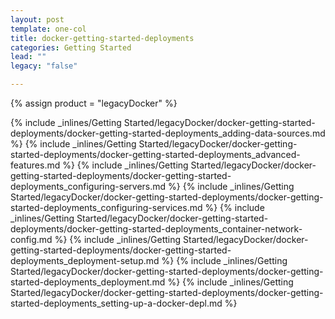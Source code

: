 ```yaml
---
layout: post
template: one-col
title: docker-getting-started-deployments
categories: Getting Started
lead: ""
legacy: "false"

---
```

{% assign product = "legacyDocker" %}

{% include _inlines/Getting Started/legacyDocker/docker-getting-started-deployments/docker-getting-started-deployments_adding-data-sources.md %}
{% include _inlines/Getting Started/legacyDocker/docker-getting-started-deployments/docker-getting-started-deployments_advanced-features.md %}
{% include _inlines/Getting Started/legacyDocker/docker-getting-started-deployments/docker-getting-started-deployments_configuring-servers.md %}
{% include _inlines/Getting Started/legacyDocker/docker-getting-started-deployments/docker-getting-started-deployments_configuring-services.md %}
{% include _inlines/Getting Started/legacyDocker/docker-getting-started-deployments/docker-getting-started-deployments_container-network-config.md %}
{% include _inlines/Getting Started/legacyDocker/docker-getting-started-deployments/docker-getting-started-deployments_deployment-setup.md %}
{% include _inlines/Getting Started/legacyDocker/docker-getting-started-deployments/docker-getting-started-deployments_deployment.md %}
{% include _inlines/Getting Started/legacyDocker/docker-getting-started-deployments/docker-getting-started-deployments_setting-up-a-docker-depl.md %}
